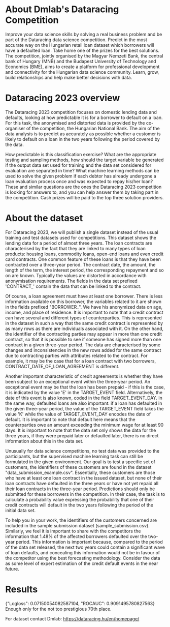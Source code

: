# About Dmlab's Dataracing Competition
Improve your data science skills by solving a real business problem and be part of the Dataracing data science competition. Predict in the most accurate way on the Hungarian retail loan dataset which borrowers will have a defaulted loan. Take home one of the prizes for the best solutions. The competition, jointly organised by the Magyar Nemzeti Bank, the central bank of Hungary (MNB) and the Budapest University of Technology and Economics (BME), aims to create a platform for professional development and connectivity for the Hungarian data science community. Learn, grow, build relationships and help make better decisions with data.

# Dataracing 2023 overview
The Dataracing 2023 competition focuses on domestic lending data and defaults, looking at how predictable it is for a borrower to default on a loan. For this task, the anonymised and distorted data is provided by the co-organiser of the competition, the Hungarian National Bank. The aim of the data analysis is to predict as accurately as possible whether a customer is likely to default on a loan in the two years following the period covered by the data.

How predictable is this classification exercise? What are the appropriate testing and sampling methods, how should the target variable be generated if the output data set used for training and the data set considered for evaluation are separated in time? What machine learning methods can be used to solve the given problem if each debtor has already undergone a loan evaluation process once and was expected to repay his/her loan? These and similar questions are the ones the Dataracing 2023 competition is looking for answers to, and you can help answer them by taking part in the competition. Cash prizes will be paid to the top three solution providers.

# About the dataset
For Dataracing 2023, we will publish a single dataset instead of the usual training and test datasets used for competitions. This dataset shows the lending data for a period of almost three years. The loan contracts are characterised by the fact that they are linked to many types of loan products: housing loans, commodity loans, open-end loans and even credit card contracts. One common feature of these loans is that they have been contracted over a three-year period. The contract date, the amount, the length of the term, the interest period, the corresponding repayment and so on are known. Typically the values are distorted in accordance with anonymisation requirements. The fields in the data set prefixed 'CONTRACT_' contain the data that can be linked to the contract.

Of course, a loan agreement must have at least one borrower. There is less information available on this borrower, the variables related to it are shown in the fields prefixed "BORROWER_". We have his anonymized data on age, income, and place of residence. It is important to note that a credit contract can have several and different types of counterparties. This is represented in the dataset in such a way that the same credit contract is represented by as many rows as there are individuals associated with it. On the other hand, the identifier of the contracting parties may appear in more than one credit contract, so that it is possible to see if someone has signed more than one contract in a given three-year period. The data are characterised by some changes and inconsistencies in the new rows added for the same contract due to contracting parties with attributes related to the contract. For example, it may be the case that for a loan contract with two borrowers, CONTRACT_DATE_OF_LOAN_AGREEMENT is different.

Another important characteristic of credit agreements is whether they have been subject to an exceptional event within the three-year period. An exceptional event may be that the loan has been prepaid - if this is the case, it is indicated by the value 'E' in the TARGET_EVENT field. Alternatively, the date of this event is also known, coded in the field TARGET_EVENT_DAY. In the same way, defaulted loans are also important: if a loan has defaulted in the given three-year period, the value of the TARGET_EVENT field takes the value 'K' while the value of TARGET_EVENT_DAY encodes the date of default. It is important to note that default here means that the counterparties owe an amount exceeding the minimum wage for at least 90 days. It is important to note that the data set only shows the data for the three years, if they were prepaid later or defaulted later, there is no direct information about this in the data set.

Unusually for data science competitions, no test data was provided to the participants, but the supervised machine learning task can still be formulated in the given environment. Our goal is to test a specific set of customers, the identifiers of these customers are found in the dataset "data_submission_example.csv". Essentially, these customers are those who have at least one loan contract in the issued dataset, but none of their loan contracts have defaulted in the three years or have not yet repaid all their loan contracts in the three-year period. Predictions should only be submitted for these borrowers in the competition. In their case, the task is to calculate a probability value expressing the probability that one of their credit contracts will default in the two years following the period of the initial data set.

To help you in your work, the identifiers of the customers concerned are included in the sample submission dataset (sample_submission.csv). Similarly, we feel it is important to share with the competitors the information that 1.48% of the affected borrowers defaulted over the two-year period. This information is important because, compared to the period of the data set released, the next two years could contain a significant wave of loan defaults, and concealing this information would not be in favour of the competitor using the best forecasting methodology. Consider the data as some level of expert estimation of the credit default events in the near future.

# Results
{"Logloss": 0.07150054082587104, "ROCAUC": 0.9091495780827563}
Enough only for the not too prestigious 70th place.

For dataset contact Dmlab: https://dataracing.hu/en/homepage/
